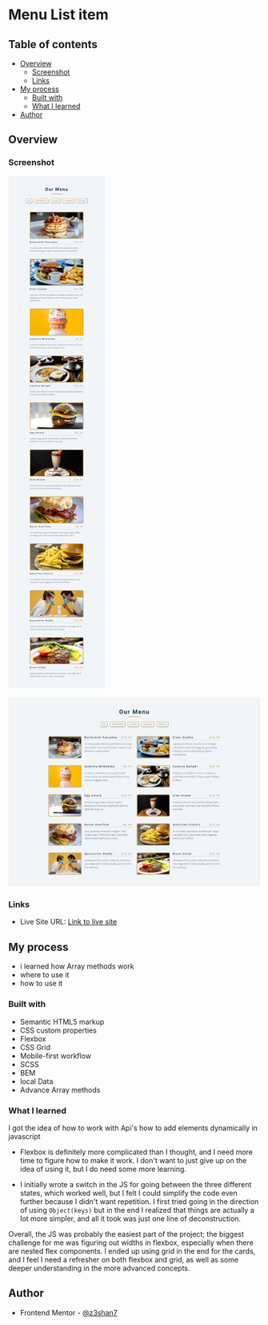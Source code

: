# Menu List item 


## Table of contents

- [Overview](#overview)
  - [Screenshot](#screenshot)
  - [Links](#links)
- [My process](#my-process)
  - [Built with](#built-with)
  - [What I learned](#what-i-learned)
- [Author](#author)



## Overview


### Screenshot

![Mobile view of solution](./mobile.png)

![Desktop view of solution](./desktop.png)

### Links


- Live Site URL: [Link to live site](https://z3shan7.github.io/Menu-food-list/)

## My process

- i learned how Array methods work
- where to use it 
- how to use it

### Built with

- Semantic HTML5 markup
- CSS custom properties
- Flexbox
- CSS Grid
- Mobile-first workflow
- SCSS
- BEM
- local Data
- Advance Array methods


### What I learned

I got the idea of how to work with Api's how to add elements dynamically in javascript

- Flexbox is definitely more complicated than I thought, and I need more time to figure how to make it work. I don't want to just give up on the idea of using it, but I do need some more learning. 

- I initially wrote a switch in the JS for going between the three different states, which worked well, but I felt I could simplify the code even further because I didn't want repetition. I first tried going in the direction of using `Object(keys)` but in the end I realized that things are actually a lot more simpler, and all it took was just one line of deconstruction.

Overall, the JS was probably the easiest part of the project; the biggest challenge for me was figuring out widths in flexbox, especially when there are nested flex components. I ended up using grid in the end for the cards, and I feel I need a refresher on both flexbox and grid, as well as some deeper understanding in the more advanced concepts.




## Author

- Frontend Mentor - [@z3shan7](https://www.frontendmentor.io/profile/z3shan7)


